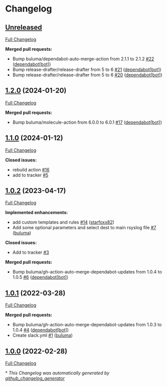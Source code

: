 # Changelog

## [Unreleased](https://github.com/buluma/ansible-role-rsyslog/tree/HEAD)

[Full Changelog](https://github.com/buluma/ansible-role-rsyslog/compare/1.2.0...HEAD)

**Merged pull requests:**

- Bump buluma/dependabot-auto-merge-action from 2.1.1 to 2.1.2 [\#22](https://github.com/buluma/ansible-role-rsyslog/pull/22) ([dependabot[bot]](https://github.com/apps/dependabot))
- Bump release-drafter/release-drafter from 5 to 6 [\#21](https://github.com/buluma/ansible-role-rsyslog/pull/21) ([dependabot[bot]](https://github.com/apps/dependabot))
- Bump release-drafter/release-drafter from 5 to 6 [\#20](https://github.com/buluma/ansible-role-rsyslog/pull/20) ([dependabot[bot]](https://github.com/apps/dependabot))

## [1.2.0](https://github.com/buluma/ansible-role-rsyslog/tree/1.2.0) (2024-01-20)

[Full Changelog](https://github.com/buluma/ansible-role-rsyslog/compare/1.1.0...1.2.0)

**Merged pull requests:**

- Bump buluma/molecule-action from 6.0.0 to 6.0.1 [\#17](https://github.com/buluma/ansible-role-rsyslog/pull/17) ([dependabot[bot]](https://github.com/apps/dependabot))

## [1.1.0](https://github.com/buluma/ansible-role-rsyslog/tree/1.1.0) (2024-01-12)

[Full Changelog](https://github.com/buluma/ansible-role-rsyslog/compare/1.0.2...1.1.0)

**Closed issues:**

- rebuild action [\#16](https://github.com/buluma/ansible-role-rsyslog/issues/16)
- add to tracker [\#5](https://github.com/buluma/ansible-role-rsyslog/issues/5)

## [1.0.2](https://github.com/buluma/ansible-role-rsyslog/tree/1.0.2) (2023-04-17)

[Full Changelog](https://github.com/buluma/ansible-role-rsyslog/compare/1.0.1...1.0.2)

**Implemented enhancements:**

- add custom templates and rules [\#14](https://github.com/buluma/ansible-role-rsyslog/pull/14) ([starfoxx82](https://github.com/starfoxx82))
- Add some optional parameters and select dest to main rsyslog file [\#7](https://github.com/buluma/ansible-role-rsyslog/pull/7) ([buluma](https://github.com/buluma))

**Closed issues:**

- Add to tracker [\#3](https://github.com/buluma/ansible-role-rsyslog/issues/3)

**Merged pull requests:**

- Bump buluma/gh-action-auto-merge-dependabot-updates from 1.0.4 to 1.0.5 [\#6](https://github.com/buluma/ansible-role-rsyslog/pull/6) ([dependabot[bot]](https://github.com/apps/dependabot))

## [1.0.1](https://github.com/buluma/ansible-role-rsyslog/tree/1.0.1) (2022-03-28)

[Full Changelog](https://github.com/buluma/ansible-role-rsyslog/compare/1.0.0...1.0.1)

**Merged pull requests:**

- Bump buluma/gh-action-auto-merge-dependabot-updates from 1.0.3 to 1.0.4 [\#4](https://github.com/buluma/ansible-role-rsyslog/pull/4) ([dependabot[bot]](https://github.com/apps/dependabot))
- Create slack.yml [\#1](https://github.com/buluma/ansible-role-rsyslog/pull/1) ([buluma](https://github.com/buluma))

## [1.0.0](https://github.com/buluma/ansible-role-rsyslog/tree/1.0.0) (2022-02-28)

[Full Changelog](https://github.com/buluma/ansible-role-rsyslog/compare/4960f6127cff3ca9bd649cfbdd54e96f2890f098...1.0.0)



\* *This Changelog was automatically generated by [github_changelog_generator](https://github.com/github-changelog-generator/github-changelog-generator)*
